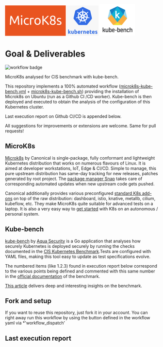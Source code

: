 <img src="img/microk8s-logo.png" height="100">   <img src="img/kubernetes-logo.png" height="100">    <img src="img/kube-bench-logo.png" height="105">

# Goal & Deliverables

![workflow badge](https://github.com/didier-durand/microk8s-kube-bench/workflows/MicroK8s%20Kube-bench/badge.svg)

MicroK8s analysed for CIS benchmark with kube-bench. 

This repository implements a 100% automated workflow ([microk8s-kube-bench.yml](.github/workflows/microk8s-kube-bench.yml) + [microk8s-kube-bench.sh](sh/microk8s-kube-bench.sh)) providing the installation of Microk8s on Ubuntu (run as a Github CI /CD worker). Kube-bench is then deployed and executed to obtain the analysis of the configuration of this Kubernetes cluster.

Last execution report on Github CI/CD is appended below.

All suggestions for improvements or extensions are welcome. Same for pull requests!

## MicroK8s

[Microk8s](https://github.com/ubuntu/microk8s) by Canonical is single-package, fully conformant and lightweight Kubernetes distribution that works on numerous flavours of Linux. It is aimed at developer workstations, IoT, Edge & CI/CD. Simple to manage, this pure upstream distribution has same-day tracking for new releases, patches generated by root project. The [package manager Snap](https://en.wikipedia.org/wiki/Snap_(package_manager)) takes care of corresponding automated updates when new upstream code gets pushed.

Canonical additionally provides various preconfigured [standard K8s add-ons](https://microk8s.io/docs/addons) on top of the raw distribution: dashboard, istio, knative, metallb, cilium, kubeflow, etc.  They make MicroK8s quite suitable for advanced tests on a laptop. It is also a very easy way to [get started](https://microk8s.io/tutorials) with K8s on an autonomous / personal system.

 
## Kube-bench

[kube-bench](https://github.com/aquasecurity/kube-bench) by [Aqua Security](https://www.aquasec.com/) is a Go application that analyses how securely Kubernetes is deployed securely by running the checks documented in the [CIS Kubernetes Benchmark](https://www.cisecurity.org/benchmark/kubernetes/).Tests are configured with YAML files, making this tool easy to update as test specifications evolve.

The numbered items (like 1.2.3) found in execution report below correspond to the various points being defined and commented with this same number in the [official documentation](https://www.cisecurity.org/benchmark/kubernetes/) of the benchmark.

[This article](https://medium.com/better-programming/how-to-harden-your-kubernetes-cluster-with-kube-bench-fae71eb24d8) delivers deep and interesting insights on the benchmark.

## Fork and setup

If you want to reuse this repository, just fork it in your account. You can right away run this workflow by using the button defined in the workflow yaml via *'workflow_dispatch' 



## Last execution report

